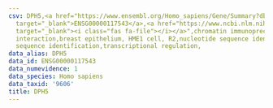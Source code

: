 ```yaml
---
csv: DPH5,<a href="https://www.ensembl.org/Homo_sapiens/Gene/Summary?db=core;g=ENSG00000117543"
  target="_blank">ENSG00000117543</a>,<a href="https://www.ncbi.nlm.nih.gov/pubmed/22863008"
  target="_blank"><i class="fas fa-file"></i></a>",chromatin immunoprecipitation assay,direct
  interaction,breast epithelium, HME1 cell, R2,nucleotide sequence identification,nucleotide
  sequence identification,transcriptional regulation,
data_alias: DPH5
data_id: ENSG00000117543
data_numevidence: 1
data_species: Homo sapiens
data_taxid: '9606'
title: DPH5
---
```

